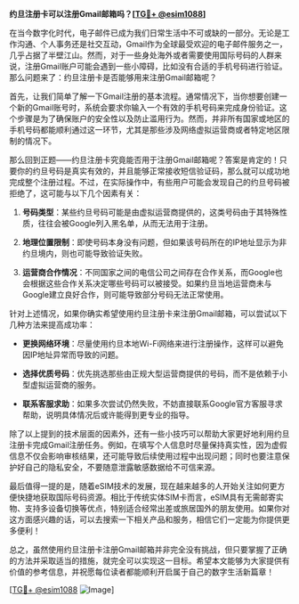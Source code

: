 **约旦注册卡可以注册Gmail邮箱吗？[[TG💪+ @esim1088](https://t.me/s/esim1088)]**

在当今数字化时代，电子邮件已成为我们日常生活中不可或缺的一部分。无论是工作沟通、个人事务还是社交互动，Gmail作为全球最受欢迎的电子邮件服务之一，几乎占据了半壁江山。然而，对于一些身处海外或者需要使用国际号码的人群来说，注册Gmail账户可能会遇到一些小障碍，比如没有合适的手机号码进行验证。那么问题来了：约旦注册卡是否能够用来注册Gmail邮箱呢？

首先，让我们简单了解一下Gmail注册的基本流程。通常情况下，当你想要创建一个新的Gmail账号时，系统会要求你输入一个有效的手机号码来完成身份验证。这个步骤是为了确保账户的安全性以及防止滥用行为。然而，并非所有国家或地区的手机号码都能顺利通过这一环节，尤其是那些涉及网络虚拟运营商或者特定地区限制的情况下。

那么回到正题——约旦注册卡究竟能否用于注册Gmail邮箱呢？答案是肯定的！只要你的约旦号码是真实有效的，并且能够正常接收短信验证码，那么就可以成功地完成整个注册过程。不过，在实际操作中，有些用户可能会发现自己的约旦号码被拒绝了，这可能与以下几个因素有关：

1. **号码类型**：某些约旦号码可能是由虚拟运营商提供的，这类号码由于其特殊性质，往往会被Google列入黑名单，从而无法用于注册。
   
2. **地理位置限制**：即使号码本身没有问题，但如果该号码所在的IP地址显示为非约旦境内，则也可能导致验证失败。

3. **运营商合作情况**：不同国家之间的电信公司之间存在合作关系，而Google也会根据这些合作关系决定哪些号码可以被接受。如果约旦当地运营商未与Google建立良好合作，则可能导致部分号码无法正常使用。

针对上述情况，如果你确实希望使用约旦注册卡来注册Gmail邮箱，可以尝试以下几种方法来提高成功率：

- **更换网络环境**：尽量使用约旦本地Wi-Fi网络来进行注册操作，这样可以避免因IP地址异常而导致的问题。
  
- **选择优质号码**：优先挑选那些由正规大型运营商提供的号码，而不是依赖于小型虚拟运营商的服务。

- **联系客服求助**：如果多次尝试仍然失败，不妨直接联系Google官方客服寻求帮助，说明具体情况后或许能得到更专业的指导。

除了以上提到的技术层面的因素外，还有一些小技巧可以帮助大家更好地利用约旦注册卡完成Gmail注册任务。例如，在填写个人信息时尽量保持真实性，因为虚假信息不仅会影响审核结果，还可能导致后续使用过程中出现问题；同时也要注意保护好自己的隐私安全，不要随意泄露敏感数据给不可信来源。

最后值得一提的是，随着eSIM技术的发展，现在越来越多的人开始关注如何更方便快捷地获取国际号码资源。相比于传统实体SIM卡而言，eSIM具有无需邮寄实物、支持多设备切换等优点，特别适合经常出差或旅居国外的朋友使用。如果你对这方面感兴趣的话，可以去搜索一下相关产品和服务，相信它们一定能为你提供更多便利！

总之，虽然使用约旦注册卡注册Gmail邮箱并非完全没有挑战，但只要掌握了正确的方法并采取适当的措施，就完全可以实现这一目标。希望本文能够为大家提供有价值的参考信息，并祝愿每位读者都能顺利开启属于自己的数字生活新篇章！

[[TG💪+ @esim1088](https://t.me/s/esim1088) ![Image](https://i.postimg.cc/4NQfJmqS/Snipaste-2025-05-13-00-14-12.png)]